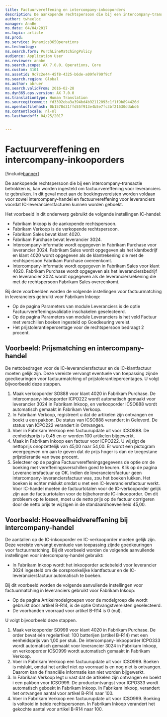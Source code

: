 ```yaml
---
title: Factuurvereffening en intercompany-inkooporders
description: De aankopende rechtspersoon die bij een intercompany-transactie betrokken is, kan worden ingesteld om factuurvereffening voor leveranciers te gebruiken. In dit geval moet aan de boekingsvereisten worden voldaan voor zowel intercompany-handel en factuurvereffening voor leveranciers voordat IC-leveranciersfacturen kunnen worden geboekt.
author: twheeloc
manager: AnnBe
ms.date: 04/04/2017
ms.topic: article
ms.prod: 
ms.service: Dynamics365Operations
ms.technology: 
ms.search.form: PurchLineMatchingPolicy
audience: Application User
ms.reviewer: annbe
ms.search.scope: AX 7.0.0, Operations, Core
ms.custom: 3101
ms.assetid: 9c7c2e44-45f8-4325-b6de-a09fe790f9cf
ms.search.region: Global
ms.author: abruer
ms.search.validFrom: 2016-02-28
ms.dyn365.ops.version: AX 7.0.0
ms.translationtype: Human Translation
ms.sourcegitcommit: fd3392eba3a394bd4b92112093c1f1f9b894426d
ms.openlocfilehash: 0b1570d31ffd55f913e4b5e7fc3bf21630ddabd6
ms.contentlocale: nl-nl
ms.lasthandoff: 04/25/2017


---
```


# <a name="invoice-matching-and-intercompany-purchase-orders"></a>Factuurvereffening en intercompany-inkooporders

[!include[banner](../includes/banner.md)]


De aankopende rechtspersoon die bij een intercompany-transactie betrokken is, kan worden ingesteld om factuurvereffening voor leveranciers te gebruiken. In dit geval moet aan de boekingsvereisten worden voldaan voor zowel intercompany-handel en factuurvereffening voor leveranciers voordat IC-leveranciersfacturen kunnen worden geboekt.

Het voorbeeld in dit onderwerp gebruikt de volgende instellingen IC-handel:
-   Fabrikam Inkoop is de aankopende rechtspersoon.
-   Fabrikam Verkoop is de verkopende rechtspersoon.
-   Fabrikam Sales bevat klant 4020.
-   Fabrikam Purchase bevat leverancier 3024.
-   Intercompany-informatie wordt opgegeven in Fabrikam Purchase voor leverancier 3024. Fabrikam Sales wordt opgegeven als het klantbedrijf en klant 4020 wordt opgegeven als de klantrekening die met de rechtspersoon Fabrikam Purchase overeenkomt.
-   Intercompany-informatie wordt opgegeven in Fabrikam Sales voor klant 4020. Fabrikam Purchase wordt opgegeven als het leveranciersbedrijf en leverancier 3024 wordt opgegeven als de leveranciersrekening die met de rechtspersoon Fabrikam Sales overeenkomt.

Bij deze voorbeelden worden de volgende instellingen voor factuurmatching in leveranciers gebruikt voor Fabrikam Inkoop:
-   Op de pagina Parameters van module Leveranciers is de optie Factuurvereffeningsvalidatie inschakelen geselecteerd.
-   Op de pagina Parameters van module Leveranciers is het veld Factuur met verschillen boeken ingesteld op Goedkeuring vereist.
-   Het prijstolerantiepercentage voor de rechtspersoon bedraagt 2 procent.

## <a name="example-price-matching-and-intercompany-trade"></a>Voorbeeld: Prijsmatching en intercompany-handel
De nettobedragen voor de IC-leveranciersfactuur en de IC-klantfactuur moeten gelijk zijn. Deze vereiste vervangt eventuele van toepassing zijnde goedkeuringen voor factuurmatching of prijstolerantiepercentages. U volgt bijvoorbeeld deze stappen.
1.  Maak verkooporder SO888 voor klant 4020 in Fabrikam Purchase. De intercompany-inkooporder ICPO222 wordt automatisch gemaakt voor leverancier 3024 in Fabrikam Inkoop, en verkooporder ICSO888 wordt automatisch gemaakt in Fabrikam Verkoop.
2.  In Fabrikam Verkoop, registreert u dat de artikelen zijn ontvangen en boekt u een pakbon. De status van ICSO888 verandert in Geleverd. De status van ICPO222 verandert in Ontvangen.
3.  Voer in Fabrikam Verkoop een factuurupdate uit voor ICSO888. De eenheidsprijs is 0,45 en er worden 100 artikelen bijgewerkt.
4.  Maak in Fabrikam Inkoop een factuur voor ICPO222. U wijzigt de nettoprijs onopzettelijk van 45,00 naar 54,00. Er wordt een pictogram weergegeven om aan te geven dat de prijs hoger is dan de toegestane prijstolerantie van twee procent.
5.  Selecteer op de pagina Factuurvereffeningsgegevens de optie om de boeking met vereffeningsverschillen goed te keuren. Klik op de pagina Leveranciersfactuur op OK. Indien de leveranciersfactuur geen intercompany-leveranciersfactuur was, zou het boeken lukken. Het boeken is echter mislukt omdat u met een IC-leveranciersfactuur werkt. Voor IC-handel moeten de factuurtotalen voor de IC-verkooporder gelijk zijn aan de factuurtotalen voor de bijbehorende IC-inkooporder. Om dit probleem op te lossen, moet u de netto prijs op de factuur corrigeren door de netto prijs te wijzigen in de standaardhoeveelheid 45,00.

## <a name="example-quantity-matching-with-intercompany-trade"></a>Voorbeeld: Hoeveelheidvereffening bij intercompany-handel
De aantallen op de IC-inkooporder en IC-verkooporder moeten gelijk zijn. Deze vereiste vervangt eventuele van toepassing zijnde goedkeuringen voor factuurmatching. Bij dit voorbeeld worden de volgende aanvullende instellingen voor intercompany-handel gebruikt:
-   In Fabrikam Inkoop wordt het inkooporder actiebeleid voor leverancier 3024 ingesteld om de oorspronkelijke klantfactuur en de IC-leveranciersfactuur automatisch te boeken.

Bij dit voorbeeld worden de volgende aanvullende instellingen voor factuurmatching in leveranciers gebruikt voor Fabrikam Inkoop:
-   Op de pagina Artikelmodelgroepen voor de modelgroep die wordt gebruikt door artikel B-R14, is de optie Ontvangstvereisten geselecteerd.
-   De voorhanden voorraad voor artikel B-R14 is 0 (nul).

U volgt bijvoorbeeld deze stappen.
1.  Maak verkooporder SO999 voor klant 4020 in Fabrikam Purchase. De order bevat één regelartikel: 100 batterijen (artikel B-R14) met een eenheidsprijs van 1,00 per stuk. De intercompany-inkooporder ICPO333 wordt automatisch gemaakt voor leverancier 3024 in Fabrikam Inkoop, en verkooporder ICSO999 wordt automatisch gemaakt in Fabrikam Verkoop.
2.  Voer in Fabrikam Verkoop een factuurupdate uit voor ICSO999. Boeken is mislukt, omdat het artikel niet op voorraad is en nog niet is ontvangen. Daarom kan de financiële informatie kan niet worden bijgewerkt.
3.  In Fabrikam Verkoop legt u vast dat de artikelen zijn ontvangen en boekt i een pakbon voor ICSO999. De productontvangst voor ICPO333 wordt automatisch geboekt in Fabrikam Inkoop. In Fabrikam Inkoop, verandert het ontvangen aantal voor artikel B-R14 naar 100.
4.  Voer in Fabrikam Verkoop een factuurupdate uit voor ICSO999. Boeking is voltooid in beide rechtspersonen. In Fabrikam Inkoop verandert het gekochte aantal voor artikel B-R14 naar 100.






